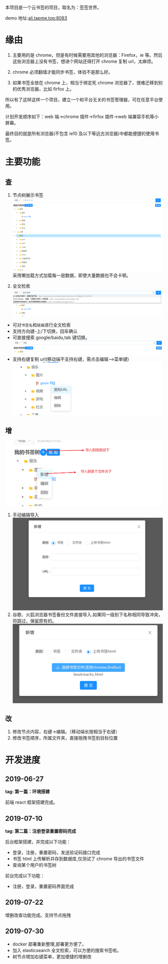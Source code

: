 本项目是一个云书签的项目，取名为：签签世界。

demo 地址:[ali.tapme.top:8083](http://ali.tapme.top:8083)

# 缘由

1. 主要用的是 chrome，但是有时候需要用其他的浏览器：Firefox，ie 等。然后这些浏览器上没有书签，想进个网站还得打开 chrome 复制 url，太麻烦。

2. chrome 必须翻墙才能同步书签，体验不是那么好。

3. 如果书签全放在 chrome 上，相当于绑定死 chrome 浏览器了，很难迁移到别的优秀浏览器，比如 firfox 上。

所以有了这样这样一个项目，建立一个和平台无关的书签管理器，可在任意平台使用。

计划开发顺序如下：web 端->chrome 插件->firfox 插件->web 端兼容手机等小屏幕。

最终目的就是所有浏览器(不包含 ie10 及以下等远古浏览器)中都能便捷的使用书签。

# 主要功能

## 查

1. 节点树展示书签
   ![](https://raw.githubusercontent.com/FleyX/files/master/blogImg/20190801185846.png)
   采用懒加载方式加载每一层数据，即使大量数据也不会卡顿。

2. 全文检索<br>
   ![](https://raw.githubusercontent.com/FleyX/files/master/blogImg/20190801190427.png)

- 可对`书签名`和`链接`进行全文检索
- 支持方向键-上/下切换，回车确认
- 可直接搜索 google/baidu,tab 键切换。
  ![](https://raw.githubusercontent.com/FleyX/files/master/blogImg/20190801190720.png)
- 支持右键复制 url(移动端不支持右键，需点击编辑-->菜单键)
  ![](https://raw.githubusercontent.com/FleyX/files/master/blogImg/20190801191010.png)

## 增

![](https://raw.githubusercontent.com/FleyX/files/master/blogImg/20190801191452.png)

1. 手动编辑导入
   ![](https://raw.githubusercontent.com/FleyX/files/master/blogImg/20190801191601.png)
2. 谷歌、火狐浏览器书签备份文件直接导入.如果同一级别下名称相同导致冲突，将跳过，保留原有的。
   ![](https://raw.githubusercontent.com/FleyX/files/master/blogImg/20190801191721.png)

## 改

1. 修改节点内容，右键->编辑。（移动端长按相当于右键）
2. 修改书签顺序，所属文件夹，直接拖拽书签到目标位置


# 开发进度

## 2019-06-27

**tag: 第一篇：环境搭建**

前端 react 框架搭建完成。

## 2019-07-10

**tag: 第二篇：注册登录重置密码完成**

后台框架搭建，并完成以下功能：

- 登录，注册，重置密码，发送验证码接口完成
- 书签 html 上传解析并存到数据库,仅测试了 chrome 导出的书签文件
- 查询某个用户的书签树

前台完成以下功能：

- 注册，登录，重置密码界面完成

## 2019-07-22

增删改查功能完成。支持节点拖拽

## 2019-07-30

- docker 部署重新整理,部署更方便了。
- 加入 elasticsearch 全文检索，可以方便的搜索书签啦。
- 树节点增加右键菜单，更加便捷的增删改
